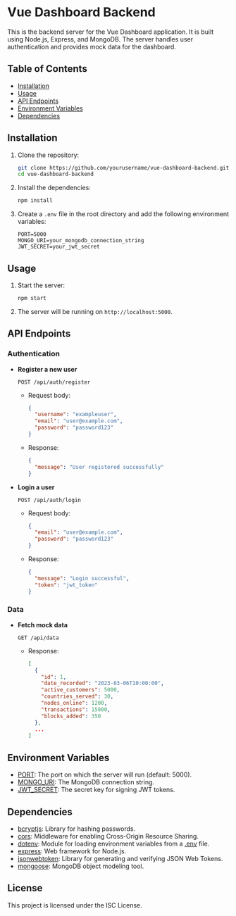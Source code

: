 # Vue Dashboard Backend

This is the backend server for the Vue Dashboard application. It is built using Node.js, Express, and MongoDB. The server handles user authentication and provides mock data for the dashboard.

## Table of Contents

- [Installation](#installation)
- [Usage](#usage)
- [API Endpoints](#api-endpoints)
- [Environment Variables](#environment-variables)
- [Dependencies](#dependencies)

## Installation

1. Clone the repository:

   ```sh
   git clone https://github.com/yourusername/vue-dashboard-backend.git
   cd vue-dashboard-backend
   ```

2. Install the dependencies:

   ```sh
   npm install
   ```

3. Create a `.env` file in the root directory and add the following environment variables:
   ```env
   PORT=5000
   MONGO_URI=your_mongodb_connection_string
   JWT_SECRET=your_jwt_secret
   ```

## Usage

1. Start the server:

   ```sh
   npm start
   ```

2. The server will be running on `http://localhost:5000`.

## API Endpoints

### Authentication

- **Register a new user**

  ```http
  POST /api/auth/register
  ```

  - Request body:
    ```json
    {
      "username": "exampleuser",
      "email": "user@example.com",
      "password": "password123"
    }
    ```
  - Response:
    ```json
    {
      "message": "User registered successfully"
    }
    ```

- **Login a user**
  ```http
  POST /api/auth/login
  ```
  - Request body:
    ```json
    {
      "email": "user@example.com",
      "password": "password123"
    }
    ```
  - Response:
    ```json
    {
      "message": "Login successful",
      "token": "jwt_token"
    }
    ```

### Data

- **Fetch mock data**
  ```http
  GET /api/data
  ```
  - Response:
    ```json
    [
      {
        "id": 1,
        "date_recorded": "2023-03-06T10:00:00",
        "active_customers": 5000,
        "countries_served": 30,
        "nodes_online": 1200,
        "transactions": 15000,
        "blocks_added": 350
      },
      ...
    ]
    ```

## Environment Variables

- [PORT](http://_vscodecontentref_/0): The port on which the server will run (default: 5000).
- [MONGO_URI](http://_vscodecontentref_/1): The MongoDB connection string.
- [JWT_SECRET](http://_vscodecontentref_/2): The secret key for signing JWT tokens.

## Dependencies

- [bcryptjs](https://www.npmjs.com/package/bcryptjs): Library for hashing passwords.
- [cors](https://www.npmjs.com/package/cors): Middleware for enabling Cross-Origin Resource Sharing.
- [dotenv](https://www.npmjs.com/package/dotenv): Module for loading environment variables from a [.env](http://_vscodecontentref_/3) file.
- [express](https://www.npmjs.com/package/express): Web framework for Node.js.
- [jsonwebtoken](https://www.npmjs.com/package/jsonwebtoken): Library for generating and verifying JSON Web Tokens.
- [mongoose](https://www.npmjs.com/package/mongoose): MongoDB object modeling tool.

## License

This project is licensed under the ISC License.
